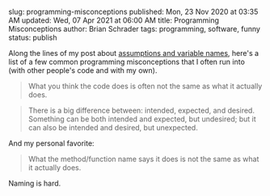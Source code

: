slug: programming-misconceptions
published: Mon, 23 Nov 2020 at 03:35 AM
updated: Wed, 07 Apr 2021 at 06:00 AM
title: Programming Misconceptions
author: Brian Schrader
tags: programming, software, funny
status: publish

Along the lines of my post about [assumptions and variable names][1], here's a list of a few common programming misconceptions that I often run into (with other people's code and with my own).

> What you think the code does is often not the same as what it actually does.

> There is a big difference between: intended, expected, and desired. Something can be both intended and expected, but undesired; but it can also be intended and desired, but unexpected.

And my personal favorite:

> What the method/function name says it does is not the same as what it actually does.

Naming is hard.


[1]: /archive/assumptions-and-variable-names/
